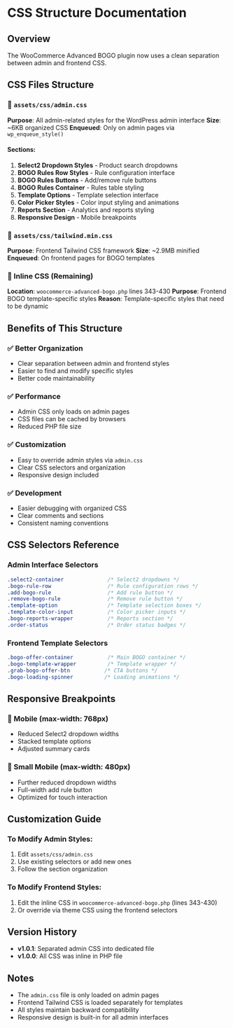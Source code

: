 # CSS Structure Documentation

## Overview
The WooCommerce Advanced BOGO plugin now uses a clean separation between admin and frontend CSS.

## CSS Files Structure

### 📁 `assets/css/admin.css`
**Purpose**: All admin-related styles for the WordPress admin interface
**Size**: ~6KB organized CSS
**Enqueued**: Only on admin pages via `wp_enqueue_style()`

#### Sections:
1. **Select2 Dropdown Styles** - Product search dropdowns
2. **BOGO Rules Row Styles** - Rule configuration interface
3. **BOGO Rules Buttons** - Add/remove rule buttons
4. **BOGO Rules Container** - Rules table styling
5. **Template Options** - Template selection interface
6. **Color Picker Styles** - Color input styling and animations
7. **Reports Section** - Analytics and reports styling
8. **Responsive Design** - Mobile breakpoints

### 📁 `assets/css/tailwind.min.css`
**Purpose**: Frontend Tailwind CSS framework
**Size**: ~2.9MB minified
**Enqueued**: On frontend pages for BOGO templates

### 🔧 Inline CSS (Remaining)
**Location**: `woocommerce-advanced-bogo.php` lines 343-430
**Purpose**: Frontend BOGO template-specific styles
**Reason**: Template-specific styles that need to be dynamic

## Benefits of This Structure

### ✅ **Better Organization**
- Clear separation between admin and frontend styles
- Easier to find and modify specific styles
- Better code maintainability

### ✅ **Performance**
- Admin CSS only loads on admin pages
- CSS files can be cached by browsers
- Reduced PHP file size

### ✅ **Customization**
- Easy to override admin styles via `admin.css`
- Clear CSS selectors and organization
- Responsive design included

### ✅ **Development**
- Easier debugging with organized CSS
- Clear comments and sections
- Consistent naming conventions

## CSS Selectors Reference

### Admin Interface Selectors
```css
.select2-container              /* Select2 dropdowns */
.bogo-rule-row                  /* Rule configuration rows */
.add-bogo-rule                  /* Add rule button */
.remove-bogo-rule               /* Remove rule button */
.template-option                /* Template selection boxes */
.template-color-input           /* Color picker inputs */
.bogo-reports-wrapper           /* Reports section */
.order-status                   /* Order status badges */
```

### Frontend Template Selectors
```css
.bogo-offer-container           /* Main BOGO container */
.bogo-template-wrapper          /* Template wrapper */
.grab-bogo-offer-btn           /* CTA buttons */
.bogo-loading-spinner          /* Loading animations */
```

## Responsive Breakpoints

### 📱 Mobile (max-width: 768px)
- Reduced Select2 dropdown widths
- Stacked template options
- Adjusted summary cards

### 📱 Small Mobile (max-width: 480px)
- Further reduced dropdown widths
- Full-width add rule button
- Optimized for touch interaction

## Customization Guide

### To Modify Admin Styles:
1. Edit `assets/css/admin.css`
2. Use existing selectors or add new ones
3. Follow the section organization

### To Modify Frontend Styles:
1. Edit the inline CSS in `woocommerce-advanced-bogo.php` (lines 343-430)
2. Or override via theme CSS using the frontend selectors

## Version History
- **v1.0.1**: Separated admin CSS into dedicated file
- **v1.0.0**: All CSS was inline in PHP file

## Notes
- The `admin.css` file is only loaded on admin pages
- Frontend Tailwind CSS is loaded separately for templates
- All styles maintain backward compatibility
- Responsive design is built-in for all admin interfaces